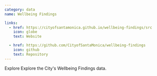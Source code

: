 ```yaml
---
category: data
name: Wellbeing Findings

links:
  - href: https://cityofsantamonica.github.io/wellbeing-findings/src
    icon: globe
    text: Website

  - href: https://github.com/CityofSantaMonica/wellbeing-findings
    icon: github
    text: Repository
---
```


Explore Explore the City's Wellbeing Findings data.
